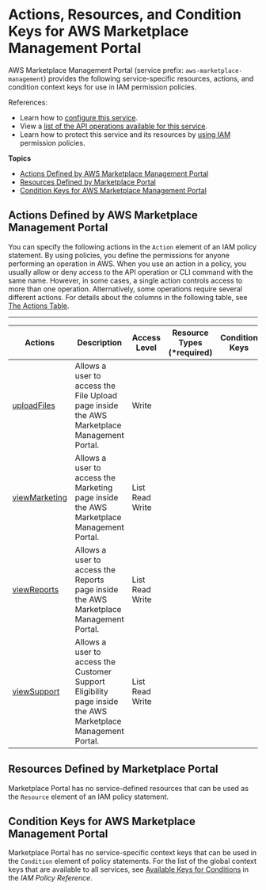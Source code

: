 # Actions, Resources, and Condition Keys for AWS Marketplace Management Portal<a name="list_awsmarketplacemanagementportal"></a>

AWS Marketplace Management Portal \(service prefix: `aws-marketplace-management`\) provides the following service\-specific resources, actions, and condition context keys for use in IAM permission policies\.

References:
+ Learn how to [configure this service](http://docs.aws.amazon.com/marketplace/latest/controlling-access/)\.
+ View a [list of the API operations available for this service](http://docs.aws.amazon.com/marketplace/latest/controlling-access/)\.
+ Learn how to protect this service and its resources by [using IAM](http://docs.aws.amazon.com/marketplace/latest/controlling-access/marketplace-management-portal-user-access.html#detailed-management-portal-permissions) permission policies\.

**Topics**
+ [Actions Defined by AWS Marketplace Management Portal](#awsmarketplacemanagementportal-actions-as-permissions)
+ [Resources Defined by Marketplace Portal](#awsmarketplacemanagementportal-resources-for-iam-policies)
+ [Condition Keys for AWS Marketplace Management Portal](#awsmarketplacemanagementportal-policy-keys)

## Actions Defined by AWS Marketplace Management Portal<a name="awsmarketplacemanagementportal-actions-as-permissions"></a>

You can specify the following actions in the `Action` element of an IAM policy statement\. By using policies, you define the permissions for anyone performing an operation in AWS\. When you use an action in a policy, you usually allow or deny access to the API operation or CLI command with the same name\. However, in some cases, a single action controls access to more than one operation\. Alternatively, some operations require several different actions\. For details about the columns in the following table, see [The Actions Table](reference_policies_actions-resources-contextkeys.md#actions_table)\.


****  

| Actions | Description | Access Level | Resource Types \(\*required\) | Condition Keys | Dependent Actions | 
| --- | --- | --- | --- | --- | --- | 
| [uploadFiles](http://docs.aws.amazon.com/marketplace/latest/controlling-access/marketplace-management-portal-user-access.html#detailed-management-portal-permissions) | Allows a user to access the File Upload page inside the AWS Marketplace Management Portal\. | Write  |  |  |  | 
| [viewMarketing](http://docs.aws.amazon.com/marketplace/latest/controlling-access/marketplace-management-portal-user-access.html#detailed-management-portal-permissions) | Allows a user to access the Marketing page inside the AWS Marketplace Management Portal\. | List Read Write  |  |  |  | 
| [viewReports](http://docs.aws.amazon.com/marketplace/latest/controlling-access/marketplace-management-portal-user-access.html#detailed-management-portal-permissions) | Allows a user to access the Reports page inside the AWS Marketplace Management Portal\. | List Read Write  |  |  |  | 
| [viewSupport](http://docs.aws.amazon.com/marketplace/latest/controlling-access/marketplace-management-portal-user-access.html#detailed-management-portal-permissions) | Allows a user to access the Customer Support Eligibility page inside the AWS Marketplace Management Portal\. | List Read Write  |  |  |  | 

## Resources Defined by Marketplace Portal<a name="awsmarketplacemanagementportal-resources-for-iam-policies"></a>

Marketplace Portal has no service\-defined resources that can be used as the `Resource` element of an IAM policy statement\.

## Condition Keys for AWS Marketplace Management Portal<a name="awsmarketplacemanagementportal-policy-keys"></a>

Marketplace Portal has no service\-specific context keys that can be used in the `Condition` element of policy statements\. For the list of the global context keys that are available to all services, see [Available Keys for Conditions](http://docs.aws.amazon.com/IAM/latest/UserGuide/reference_policies_condition-keys.html#AvailableKeys) in the *IAM Policy Reference*\.